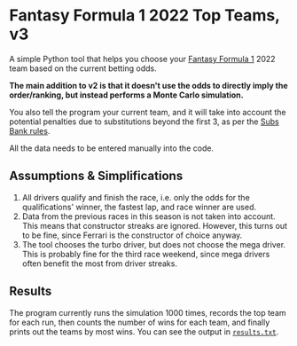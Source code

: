 # Fantasy Formula 1 2022 Top Teams, v3

A simple Python tool that helps you choose your
[Fantasy Formula 1](https://fantasy.formula1.com/) 2022 team based on the
current betting odds.

**The main addition to v2 is that it doesn't use the odds to directly imply
the order/ranking, but instead performs a Monte Carlo simulation.**

You also tell the program your current team, and it will take into account
the potential penalties due to substitutions beyond the first 3, as per the
[Subs Bank rules](https://fantasy.formula1.com/game-rules).

All the data needs to be entered manually into the code.

## Assumptions & Simplifications

1. All drivers qualify and finish the race, i.e. only the odds for the
   qualifications' winner, the fastest lap, and race winner are used.
2. Data from the previous races in this season is not taken into account. This
   means that constructor streaks are ignored. However, this turns out to be fine,
   since Ferrari is the constructor of choice anyway.
3. The tool chooses the turbo driver, but does not choose the mega driver. This
   is probably fine for the third race weekend, since mega drivers often
   benefit the most from driver streaks.

## Results

The program currently runs the simulation 1000 times, records the top team for
each run, then counts the number of wins for each team, and finally prints out
the teams by most wins. You can see the output in [`results.txt`](results.txt).
